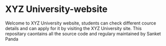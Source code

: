 # XYZ University-website
Welcome to XYZ University website, students can check different cource details and can apply for it by visiting the XYZ University site. This repositary caontains all the source code and regulary maintained by Sanket Panda
